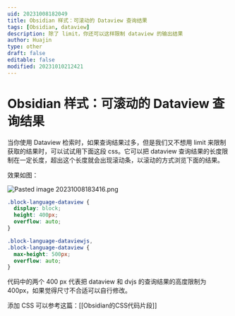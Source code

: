 ```yaml
---
uid: 20231008182049
title: Obsidian 样式：可滚动的 Dataview 查询结果
tags: [Obsidian, dataview]
description: 除了 limit，你还可以这样限制 dataview 的输出结果
author: Huajin
type: other
draft: false
editable: false
modified: 20231010212421
---
```


# Obsidian 样式：可滚动的 Dataview 查询结果

当你使用 Dataview 检索时，如果查询结果过多，但是我们又不想用 limit 来限制获取的结果时，可以试试用下面这段 css。它可以把 dataview 查询结果的长度限制在一定长度，超出这个长度就会出现滚动条，以滚动的方式浏览下面的结果。

效果如图：

![Pasted image 20231008183416.png](https://cdn.pkmer.cn/images/Pasted%20image%2020231008183416.png!pkmer)

```css
.block-language-dataview {
  display: block;
  height: 400px;
  overflow: auto;
}

.block-language-dataviewjs,
.block-language-dataview {
  max-height: 500px;
  overflow: auto;
}
```

代码中的两个 400 px 代表把 dataview 和 dvjs 的查询结果的高度限制为 400px，如果觉得尺寸不合适可以自行修改。

添加 CSS 可以参考这篇：[[Obsidian的CSS代码片段]]
